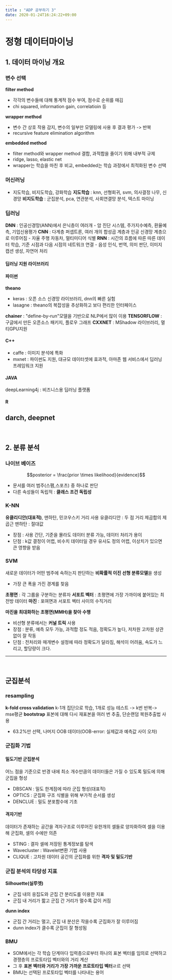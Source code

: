 ```yaml
---
title : "ADP 공부하기 3"
date: 2020-01-24T16:24:22+09:00
---
```


# 정형 데이터마이닝

## 1. 데이터 마이닝 개요

### 변수 선택

**filter method**
- 각각의 변수들에 대해 통계적 점수 부여, 점수로 순위를 매김
- chi squared, information gain, correlatioin 등

**wrapper method**
- 변수 간 상호 작용 감지, 변수의 일부만 모델링에 사용 후 결과 평가 -> 반복
- recursive feature elimination algorithm

**embedded method**
- filter method와 wrapper method 결합, 과적합을 줄이기 위해 내부적 규제
- ridge, lasso, elastic net
- wrapper는 학습을 마친 후 비교, embedded는 학습 과정에서 최적화된 변수 선택

### 머신러닝
- 지도학습, 비지도학습, 강화학습
**지도학습** : knn, 선형회귀, svm, 의사결정 나무, 신경망
**비지도학습** : 군집분석, pca, 연관분석, 사회연결망 분석, 텍스트 마이닝

### 딥러닝
**DNN** : 인공신경망(ANN)에서 은닉층이 여러개
    - 암 진단 시스템, 주가지수예측, 환율예측, 기업신용평가
**CNN** : 다계층 퍼셉트론, 여러 개의 합성곱 계층과 인공 신경망 계층으로 이루어짐
    - 자율 주행 자동차, 멀티미디어 식별
**RNN** : 시간의 흐름에 따른 따른 데이터 학습, 기준 시점과 다음 시점의 네트워크 연결
    - 음성 인식, 번역, 의미 판단, 이미지 캡션 생성, 자연어 처리

#### 딥러닝 지원 라이브러리
#### 파이썬
**theano**
- keras : 오픈 소스 신경망 라이브러리, dnn의 빠른 실험
- lasagne : theano의 복잡성을 추상화하고 보다 편리한 인터페이스

**chainer** : "define-by-run"모델을 기반으로 NLP에서 많이 이용
**TENSORFLOW** : 구글에서 만든 오픈소스 패키지, 플로우 그래프
**CXXNET** : MShadow 라이브러리, 멀티GPU지원
#### C++
- caffe : 이미지 분석에 특화
- mxnet : 파이썬도 지원, 대규모 데이터셋에 효과적, 아마존 웹 서비스에서 딥러닝 프레임워크 지원
#### JAVA
deepLearning4j : 비즈니스용 딥러닝 플랫폼
#### R
darch, deepnet
---

<br>

## 2. 분류 분석

### 나이브 베이즈
$$posterior = \frac{prior \times likelihood}{evidence}$$
- 문서를 여러 범주(스팸,스포츠) 중 하나로 판단
- 다른 속성들이 독립적 : **클래스 조건 독립성**

### K-NN
**유클리디안(대표적)**, 맨하탄, 민코우스키 거리 사용
유클리디안 : 두 점 거리 제곱합의 제곱근
맨하탄 : 절대값
- 장점 : 사용 간단, 기준을 몰라도 데이터 분류 가능, 데이터 처리가 용이
- 단점 : k값 결정이 어렵, 비수치 데이터일 경우 유사도 정의 어렵, 이상치가 있으면 큰 영향을 받음

### SVM
새로운 데이터가 어떤 범주에 속하는지 판단하는 **비확률적 이진 선형 분류모델**을 생성
- 가장 큰 폭을 가진 경계를 찾음

**초평면** : 각 그룹을 구분하는 분류자
**서포트 벡터** : 초평면에 가장 가까이에 붙어있는 최전방 데이터
**마진** : 포여면과 서포트 벡터 사이의 수직거리

**마진을 최대화하는 초평면(MMH)을 찾아 수행**
- 비선형 분류에서는 **커널 트릭** 사용
- 장점 : 분류, 예측 모두 가능, 과적합 정도 적음, 정확도가 높다, 저차원 고차원 상관없이 잘 작동
- 단점 : 전처리와 매개변수 설정에 따라 정확도가 달라짐, 해석이 어려움, 속도가 느리고, 할당량이 크다.

---

<br>

## 군집분석

### resampling
**k-fold cross validation**
k-1개 집단으로 학습, 1개로 성능 테스트 -> k번 반복-> mse평균
**bootstrap**
표본에 대해 다시 재표본을 여러 번 추출, 단순랜덤 복원추출법 사용
- 63.2%만 선택, 나머지 OOB 데이터(OOB-error: 실제값과 예측값 사이 오차)

### 군집화 기법
#### 밀도기반 군집분석
어느 점을 기준으로 반경 내에 최소 개수만큼의 데이터들은 가질 수 있도록 밀도에 의해 군집을 형성
- DBSCAN : 밀도 한계점에 따라 군집 형성(대표적)
- OPTICS : 군집화 구조 식별을 위해 부가적 순서를 생성
- DENCLUE : 밀도 분포함수에 기초

#### 격자기반
데이터가 존재하는 공간을 격자구조로 이루어진 유한개의 셀들로 양자화하여 셀을 이용해 군집화, 셀의 수에만 의존
- STING : 결자 셀에 저장된 통계정보를 탐색
- Wavecluster : Wavelet변환 기법 사용
- CLIQUE : 고차원 데이터 공간의 군집화를 위한 **격자 및 밀도기반**

### 군집 분석의 타당성 지표
**Silhouette(실루엣)**
- 군집 내의 응집도와 군집 간 분리도를 이용한 지표
- 군집 내 거리가 짧고 군집 간 거리가 멀수록 값이 커짐

**dunn index**
- 군집 간 거리는 멀고, 군집 내 분산은 작을수록 군집화가 잘 이루어짐
- dunn index가 클수록 군집이 잘 형성됨

### BMU
- SOM에서는 각 학습 단계마다 입력층으로부터 하나의 표본 벡터를 임의로 선택하고 경쟁층의 프로토타입 벡터와의 거리 계산
- 그 후 **표본 벡터와 거리가 가장 가까운 프로토타입 벡터**ㄹ르 선택
- BMU는 선택된 프로토타입 벡터를 나타내는 용어